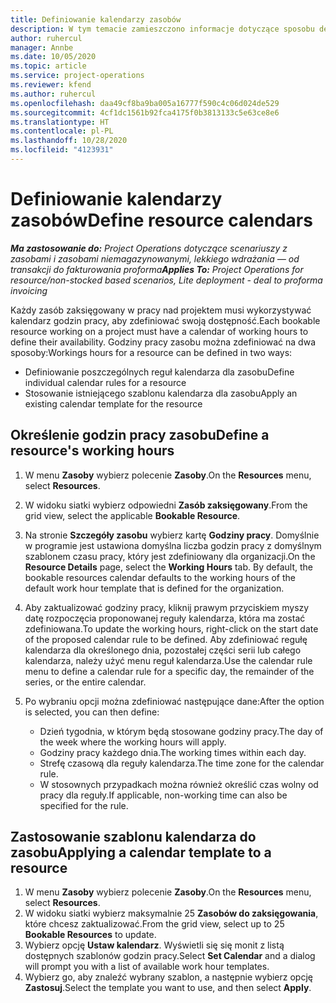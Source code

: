 ```yaml
---
title: Definiowanie kalendarzy zasobów
description: W tym temacie zamieszczono informacje dotyczące sposobu definiowania kalendarzy godzin pracy dla zasobów w Project Operations.
author: ruhercul
manager: Annbe
ms.date: 10/05/2020
ms.topic: article
ms.service: project-operations
ms.reviewer: kfend
ms.author: ruhercul
ms.openlocfilehash: daa49cf8ba9ba005a16777f590c4c06d024de529
ms.sourcegitcommit: 4cf1dc1561b92fca4175f0b3813133c5e63ce8e6
ms.translationtype: HT
ms.contentlocale: pl-PL
ms.lasthandoff: 10/28/2020
ms.locfileid: "4123931"
---
```

# <a name="define-resource-calendars"></a><span data-ttu-id="5d140-103">Definiowanie kalendarzy zasobów</span><span class="sxs-lookup"><span data-stu-id="5d140-103">Define resource calendars</span></span>

<span data-ttu-id="5d140-104">_**Ma zastosowanie do:** Project Operations dotyczące scenariuszy z zasobami i zasobami niemagazynowanymi, lekkiego wdrażania — od transakcji do fakturowania proforma_</span><span class="sxs-lookup"><span data-stu-id="5d140-104">_**Applies To:** Project Operations for resource/non-stocked based scenarios, Lite deployment - deal to proforma invoicing_</span></span>

<span data-ttu-id="5d140-105">Każdy zasób zaksięgowany w pracy nad projektem musi wykorzystywać kalendarz godzin pracy, aby zdefiniować swoją dostępność.</span><span class="sxs-lookup"><span data-stu-id="5d140-105">Each bookable resource working on a project must have a calendar of working hours to define their availability.</span></span> <span data-ttu-id="5d140-106">Godziny pracy zasobu można zdefiniować na dwa sposoby:</span><span class="sxs-lookup"><span data-stu-id="5d140-106">Workings hours for a resource can be defined in two ways:</span></span> 

   - <span data-ttu-id="5d140-107">Definiowanie poszczególnych reguł kalendarza dla zasobu</span><span class="sxs-lookup"><span data-stu-id="5d140-107">Define individual calendar rules for a resource</span></span>
   - <span data-ttu-id="5d140-108">Stosowanie istniejącego szablonu kalendarza dla zasobu</span><span class="sxs-lookup"><span data-stu-id="5d140-108">Apply an existing calendar template for the resource</span></span>

## <a name="define-a-resources-working-hours"></a><span data-ttu-id="5d140-109">Określenie godzin pracy zasobu</span><span class="sxs-lookup"><span data-stu-id="5d140-109">Define a resource's working hours</span></span>

1. <span data-ttu-id="5d140-110">W menu **Zasoby** wybierz polecenie **Zasoby**.</span><span class="sxs-lookup"><span data-stu-id="5d140-110">On the **Resources** menu, select **Resources**.</span></span>
2. <span data-ttu-id="5d140-111">W widoku siatki wybierz odpowiedni **Zasób zaksięgowany**.</span><span class="sxs-lookup"><span data-stu-id="5d140-111">From the grid view, select the applicable **Bookable Resource**.</span></span>
3. <span data-ttu-id="5d140-112">Na stronie **Szczegóły zasobu** wybierz kartę **Godziny pracy**. Domyślnie w programie jest ustawiona domyślna liczba godzin pracy z domyślnym szablonem czasu pracy, który jest zdefiniowany dla organizacji.</span><span class="sxs-lookup"><span data-stu-id="5d140-112">On the **Resource Details** page, select the **Working Hours** tab. By default, the bookable resources calendar defaults to the working hours of the default work hour template that is defined for the organization.</span></span>
4. <span data-ttu-id="5d140-113">Aby zaktualizować godziny pracy, kliknij prawym przyciskiem myszy datę rozpoczęcia proponowanej reguły kalendarza, która ma zostać zdefiniowana.</span><span class="sxs-lookup"><span data-stu-id="5d140-113">To update the working hours, right-click on the start date of the proposed calendar rule to be defined.</span></span> <span data-ttu-id="5d140-114">Aby zdefiniować regułę kalendarza dla określonego dnia, pozostałej części serii lub całego kalendarza, należy użyć menu reguł kalendarza.</span><span class="sxs-lookup"><span data-stu-id="5d140-114">Use the calendar rule menu to define a calendar rule for a specific day, the remainder of the series, or the entire calendar.</span></span>
5. <span data-ttu-id="5d140-115">Po wybraniu opcji można zdefiniować następujące dane:</span><span class="sxs-lookup"><span data-stu-id="5d140-115">After the option is selected, you can then define:</span></span>

    - <span data-ttu-id="5d140-116">Dzień tygodnia, w którym będą stosowane godziny pracy.</span><span class="sxs-lookup"><span data-stu-id="5d140-116">The day of the week where the working hours will apply.</span></span>
    - <span data-ttu-id="5d140-117">Godziny pracy każdego dnia.</span><span class="sxs-lookup"><span data-stu-id="5d140-117">The working times within each day.</span></span>
    - <span data-ttu-id="5d140-118">Strefę czasową dla reguły kalendarza.</span><span class="sxs-lookup"><span data-stu-id="5d140-118">The time zone for the calendar rule.</span></span>
    - <span data-ttu-id="5d140-119">W stosownych przypadkach można również określić czas wolny od pracy dla reguły.</span><span class="sxs-lookup"><span data-stu-id="5d140-119">If applicable, non-working time can also be specified for the rule.</span></span>

## <a name="applying-a-calendar-template-to-a-resource"></a><span data-ttu-id="5d140-120">Zastosowanie szablonu kalendarza do zasobu</span><span class="sxs-lookup"><span data-stu-id="5d140-120">Applying a calendar template to a resource</span></span>

1. <span data-ttu-id="5d140-121">W menu **Zasoby** wybierz polecenie **Zasoby**.</span><span class="sxs-lookup"><span data-stu-id="5d140-121">On the **Resources** menu, select **Resources**.</span></span>
2. <span data-ttu-id="5d140-122">W widoku siatki wybierz maksymalnie 25 **Zasobów do zaksięgowania**, które chcesz zaktualizować.</span><span class="sxs-lookup"><span data-stu-id="5d140-122">From the grid view, select up to 25 **Bookable Resources** to update.</span></span>
3. <span data-ttu-id="5d140-123">Wybierz opcję **Ustaw kalendarz**. Wyświetli się się monit z listą dostępnych szablonów godzin pracy.</span><span class="sxs-lookup"><span data-stu-id="5d140-123">Select **Set Calendar** and a dialog will prompt you with a list of available work hour templates.</span></span>
4. <span data-ttu-id="5d140-124">Wybierz go, aby znaleźć wybrany szablon, a następnie wybierz opcję **Zastosuj**.</span><span class="sxs-lookup"><span data-stu-id="5d140-124">Select the template you want to use, and then select **Apply**.</span></span>
